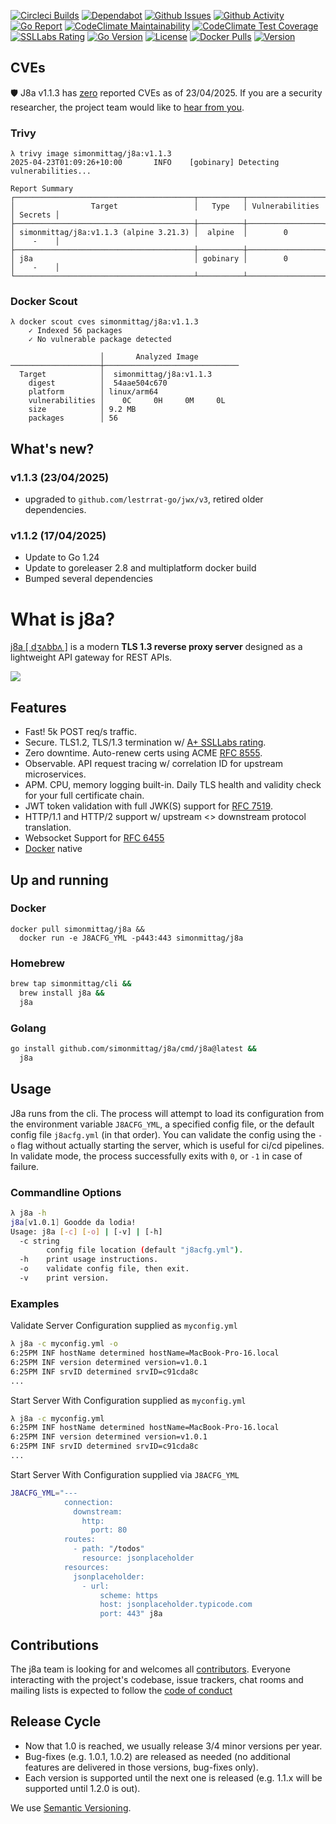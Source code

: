 [![Circleci Builds](https://circleci.com/gh/simonmittag/j8a.svg?style=shield)](https://circleci.com/gh/simonmittag/j8a)
[![Dependabot](https://badgen.net/badge/Dependabot/enabled/green?icon=dependabot)](https://github.com/simonmittag/j8a/pulls?q=is%3Aopen+is%3Apr)
[![Github Issues](https://img.shields.io/github/issues/simonmittag/j8a)](https://github.com/simonmittag/j8a/issues)
[![Github Activity](https://img.shields.io/github/commit-activity/m/simonmittag/j8a)](https://img.shields.io/github/commit-activity/m/simonmittag/j8a)  
[![Go Report](https://goreportcard.com/badge/github.com/simonmittag/j8a)](https://goreportcard.com/report/github.com/simonmittag/j8a)
[![CodeClimate Maintainability](https://api.codeclimate.com/v1/badges/326d3c304e32645811c8/maintainability)](https://codeclimate.com/github/simonmittag/jabba/maintainability)
[![CodeClimate Test Coverage](https://api.codeclimate.com/v1/badges/326d3c304e32645811c8/test_coverage)](https://codeclimate.com/github/simonmittag/jabba/code)
[![SSLLabs Rating](https://img.shields.io/badge/SSLLabs-A%2B-brightgreen)](https://www.ssllabs.com/ssltest/analyze.html?d=j8a.io)
[![Go Version](https://img.shields.io/github/go-mod/go-version/simonmittag/j8a)](https://img.shields.io/github/go-mod/go-version/simonmittag/j8a)
[![License](https://img.shields.io/badge/License-Apache%202.0-blue.svg)](https://opensource.org/licenses/Apache-2.0)
[![Docker Pulls](https://img.shields.io/docker/pulls/simonmittag/j8a)](https://hub.docker.com/repository/docker/simonmittag/j8a)
[![Version](https://img.shields.io/docker/v/simonmittag/j8a/v1.1.2)](https://hub.docker.com/repository/docker/simonmittag/j8a)

## CVEs
🛡️ J8a v1.1.3 has [zero](https://www.cvedetails.com/google-search-results.php?q=j8a&sa=Search) reported CVEs as of 23/04/2025. 
If you are a security researcher, the project team would like to [hear from you](https://github.com/simonmittag/j8a/issues).

### Trivy
```aiignore
λ trivy image simonmittag/j8a:v1.1.3
2025-04-23T01:09:26+10:00       INFO    [gobinary] Detecting vulnerabilities...

Report Summary
┌────────────────────────────────────────┬──────────┬─────────────────┬─────────┐
│                 Target                 │   Type   │ Vulnerabilities │ Secrets │
├────────────────────────────────────────┼──────────┼─────────────────┼─────────┤
│ simonmittag/j8a:v1.1.3 (alpine 3.21.3) │  alpine  │        0        │    -    │
├────────────────────────────────────────┼──────────┼─────────────────┼─────────┤
│ j8a                                    │ gobinary │        0        │    -    │
└────────────────────────────────────────┴──────────┴─────────────────┴─────────┘
```

### Docker Scout
```aiignore
λ docker scout cves simonmittag/j8a:v1.1.3
    ✓ Indexed 56 packages
    ✓ No vulnerable package detected

                    │       Analyzed Image         
────────────────────┼──────────────────────────────
  Target            │  simonmittag/j8a:v1.1.3      
    digest          │  54aae504c670                
    platform        │ linux/arm64                  
    vulnerabilities │    0C     0H     0M     0L   
    size            │ 9.2 MB                       
    packages        │ 56                         
```

## What's new?

### v1.1.3 (23/04/2025)
* upgraded to `github.com/lestrrat-go/jwx/v3`, retired older dependencies.

### v1.1.2 (17/04/2025)
* Update to Go 1.24
* Update to goreleaser 2.8 and multiplatform docker build
* Bumped several dependencies

# What is j8a?

[j8a [ dʒʌbbʌ ]](https://j8a.io) is a modern **TLS 1.3 reverse proxy server** designed as a lightweight API gateway for
REST APIs. 

![](images/route.gif)

## Features

* Fast! 5k POST req/s traffic.
* Secure. TLS1.2, TLS/1.3 termination w/ [A+ SSLLabs rating](https://www.ssllabs.com/ssltest/analyze.html?d=j8a.io).
* Zero downtime. Auto-renew certs using ACME [RFC 8555](https://tools.ietf.org/html/rfc8555).
* Observable. API request tracing w/ correlation ID for upstream microservices.
* APM. CPU, memory logging built-in. Daily TLS health and validity check for your full certificate chain.
* JWT token validation with full JWK(S) support for [RFC 7519](https://tools.ietf.org/html/rfc7519).
* HTTP/1.1 and HTTP/2 support w/ upstream <> downstream protocol translation.
* Websocket Support for [RFC 6455](https://datatracker.ietf.org/doc/html/rfc6455)
* [Docker](https://hub.docker.com/repository/docker/simonmittag/j8a) native

## Up and running

### Docker
```
docker pull simonmittag/j8a &&
  docker run -e J8ACFG_YML -p443:443 simonmittag/j8a
```

### Homebrew
```bash
brew tap simonmittag/cli && 
  brew install j8a && 
  j8a
```

### Golang
```bash
go install github.com/simonmittag/j8a/cmd/j8a@latest &&
  j8a
```

## Usage
J8a runs from the cli. The process will attempt to load its configuration from the environment 
variable `J8ACFG_YML`, a specified config file, or the default config file `j8acfg.yml` (in that order). 
You can validate the config using the `-o` flag without actually starting the server, which 
is useful for ci/cd pipelines. In validate mode, the process successfully exits with `0`, or `-1` in case of failure.

### Commandline Options

```bash
λ j8a -h
j8a[v1.0.1] Goodde da lodia!
Usage: j8a [-c] [-o] | [-v] | [-h]
  -c string
        config file location (default "j8acfg.yml").
  -h    print usage instructions.
  -o    validate config file, then exit.
  -v    print version.
```

### Examples

Validate Server Configuration supplied as `myconfig.yml`
```bash
λ j8a -c myconfig.yml -o
6:25PM INF hostName determined hostName=MacBook-Pro-16.local
6:25PM INF version determined version=v1.0.1
6:25PM INF srvID determined srvID=c91cda8c
...
```

Start Server With Configuration supplied as `myconfig.yml`
```bash
λ j8a -c myconfig.yml 
6:25PM INF hostName determined hostName=MacBook-Pro-16.local
6:25PM INF version determined version=v1.0.1
6:25PM INF srvID determined srvID=c91cda8c
...
```

Start Server With Configuration supplied via `J8ACFG_YML`
```bash
J8ACFG_YML="---
            connection:
              downstream:
                http:
                  port: 80
            routes:
              - path: "/todos"
                resource: jsonplaceholder
            resources:
              jsonplaceholder:
                - url:
                    scheme: https
                    host: jsonplaceholder.typicode.com
                    port: 443" j8a
```

## Contributions

The j8a team is looking for and welcomes all [contributors](https://github.com/simonmittag/j8a/blob/master/CONTRIBUTING.md). Everyone
interacting with the project's codebase, issue trackers, chat rooms and mailing lists is expected to follow
the [code of conduct](https://github.com/simonmittag/j8a/blob/master/CODE_OF_CONDUCT.md)

## Release Cycle
* Now that 1.0 is reached, we usually release 3/4 minor versions per year.
* Bug-fixes (e.g. 1.0.1, 1.0.2) are released as needed (no additional features are delivered in those versions, bug-fixes only).
* Each version is supported until the next one is released (e.g. 1.1.x will be supported until 1.2.0 is out).

We use [Semantic Versioning](https://semver.org/).
